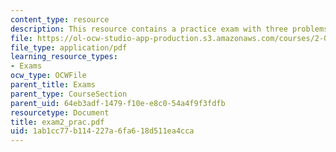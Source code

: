 ```yaml
---
content_type: resource
description: This resource contains a practice exam with three problems.
file: https://ol-ocw-studio-app-production.s3.amazonaws.com/courses/2-003j-dynamics-and-control-i-spring-2007/1ab1cc77b114227a6fa618d511ea4cca_exam2_prac.pdf
file_type: application/pdf
learning_resource_types:
- Exams
ocw_type: OCWFile
parent_title: Exams
parent_type: CourseSection
parent_uid: 64eb3adf-1479-f10e-e8c0-54a4f9f3fdfb
resourcetype: Document
title: exam2_prac.pdf
uid: 1ab1cc77-b114-227a-6fa6-18d511ea4cca
---
```

